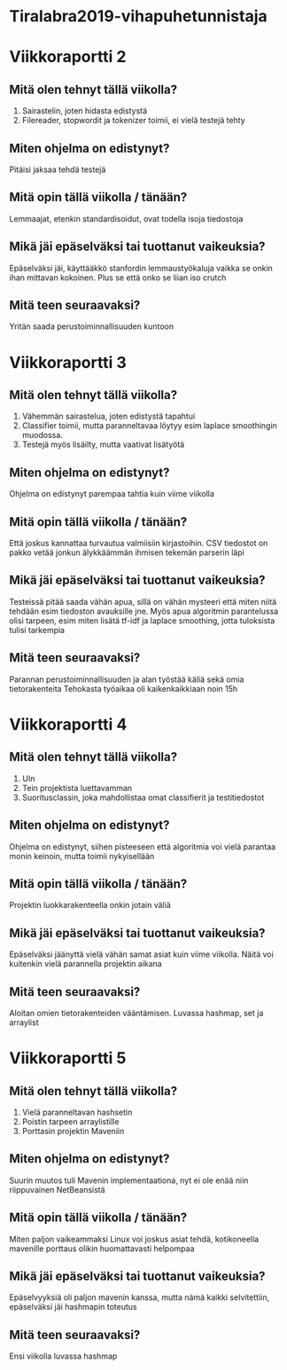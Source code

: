 # Tiralabra2019-vihapuhetunnistaja




# Viikkoraportti 2
## Mitä olen tehnyt tällä viikolla?
1. Sairastelin, joten hidasta edistystä
2. Filereader, stopwordit ja tokenizer toimii, ei vielä testejä tehty
## Miten ohjelma on edistynyt?
Pitäisi jaksaa tehdä testejä
## Mitä opin tällä viikolla / tänään?
Lemmaajat, etenkin standardisoidut, ovat todella isoja tiedostoja
## Mikä jäi epäselväksi tai tuottanut vaikeuksia? 
Epäselväksi jäi, käyttääkkö stanfordin lemmaustyökaluja vaikka se onkin ihan
mittavan kokoinen. Plus se että onko se liian iso crutch
## Mitä teen seuraavaksi?
Yritän saada perustoiminnallisuuden kuntoon





# Viikkoraportti 3
## Mitä olen tehnyt tällä viikolla?
1. Vähemmän sairastelua, joten edistystä tapahtui
2. Classifier toimii, mutta paranneltavaa löytyy esim laplace smoothingin muodossa.
3. Testejä myös lisäilty, mutta vaativat lisätyötä

## Miten ohjelma on edistynyt?
 Ohjelma on edistynyt parempaa tahtia kuin viime viikolla
## Mitä opin tällä viikolla / tänään?
Että joskus kannattaa turvautua valmiisiin kirjastoihin. CSV tiedostot on pakko vetää jonkun älykkäämmän ihmisen tekemän parserin läpi
## Mikä jäi epäselväksi tai tuottanut vaikeuksia? 
Testeissä pitää saada vähän apua, sillä on vähän mysteeri että miten niitä tehdään esim tiedoston avauksille jne. Myös apua algoritmin parantelussa olisi tarpeen, esim miten lisätä tf-idf ja laplace smoothing, jotta tuloksista tulisi tarkempia
## Mitä teen seuraavaksi?
Parannan perustoiminnallisuuden ja alan työstää käliä sekä omia tietorakenteita
Tehokasta työaikaa oli kaikenkaikkiaan noin 15h

# Viikkoraportti 4
## Mitä olen tehnyt tällä viikolla?
1. UIn
2. Tein projektista luettavamman
3. Suoritusclassin, joka mahdollistaa omat classifierit ja testitiedostot
## Miten ohjelma on edistynyt?
Ohjelma on edistynyt, siihen pisteeseen että algoritmia voi vielä parantaa monin keinoin, mutta toimii nykyisellään
## Mitä opin tällä viikolla / tänään?
Projektin luokkarakenteella onkin jotain väliä
## Mikä jäi epäselväksi tai tuottanut vaikeuksia? 
Epäselväksi jäänyttä vielä vähän samat asiat kuin viime viikolla. Näitä voi kuitenkin vielä parannella projektin aikana
## Mitä teen seuraavaksi?
Aloitan omien tietorakenteiden vääntämisen. Luvassa hashmap, set ja arraylist

# Viikkoraportti 5
## Mitä olen tehnyt tällä viikolla?
1. Vielä paranneltavan hashsetin
2. Poistin tarpeen arraylistille
3. Porttasin projektin Maveniin
## Miten ohjelma on edistynyt?
Suurin muutos tuli Mavenin implementaationa, nyt ei ole enää niin riippuvainen NetBeansistä
## Mitä opin tällä viikolla / tänään?
Miten paljon vaikeammaksi Linux voi joskus asiat tehdä, kotikoneella mavenille porttaus olikin huomattavasti helpompaa
## Mikä jäi epäselväksi tai tuottanut vaikeuksia? 
Epäselvyyksiä oli paljon mavenin kanssa, mutta nämä kaikki selvitettiin, epäselväksi jäi hashmapin toteutus
## Mitä teen seuraavaksi?
Ensi viikolla luvassa hashmap
